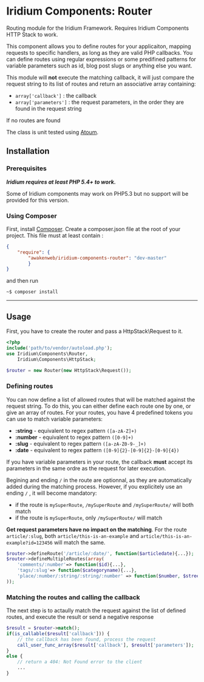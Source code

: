 Iridium Components: Router
=========================

Routing module for the Iridium Framework. Requires Iridium Components HTTP Stack to work.

This component allows you to define routes for your applicaiton, mapping requests to specific handlers, as long as they are valid PHP callbacks.
You can define routes using regular expressions or some predifined patterns for variable parameters such as id, blog post slugs or anything else you want.

This module will **not** execute the matching callback, it will just compare the request string to its list of routes and return an associative array containing:
- `array['callback']` : the callback
- `array['parameters']` : the request parameters, in the order they are found in the request string

If no routes are found

The class is unit tested using [Atoum](https://github.com/atoum/atoum).

Installation
------------
### Prerequisites

***Iridium requires at least PHP 5.4+ to work.***

Some of Iridium components may work on PHP5.3 but no support will be provided for this version.

### Using Composer
First, install [Composer](http://getcomposer.org/ "Composer").
Create a composer.json file at the root of your project. This file must at least contain :
```json
{
    "require": {
        "awakenweb/iridium-components-router": "dev-master"
        }
}
```
and then run
```bash
~$ composer install
```
---
Usage
-----

First, you have to create the router and pass a HttpStack\Request to it.
```php
<?php
include('path/to/vendor/autoload.php');
use Iridium\Components\Router,
    Iridium\Components\HttpStack;
    
$router = new Router(new HttpStack\Request());
```

### Defining routes
You can now define a list of allowed routes that will be matched against the request string.
To do this, you can either define each route one by one, or give an array of routes.
For your routes, you have 4 predefined tokens you can use to match variable parameters:
- **:string** - equivalent to regex pattern `([a-zA-Z]+)`
- **:number** - equivalent to regex pattern `([0-9]+)`
- **:slug** - equivalent to regex pattern `([a-zA-Z0-9-_]+)`
- **:date** - equivalent to regex pattern `([0-9]{2}-[0-9]{2}-[0-9]{4})`
             
If you have variable parameters in your route, the callback **must** accept its parameters in the same ordre as the request for later execution.

 Begining and ending `/` in the route are optionnal, as they are automatically added during the matching process.
 However, if you explicitely use an ending `/` , it will become mandatory:
- if the route is `mySuperRoute`, `/mySuperRoute` and `/mySuperRoute/` will  both match
- if the route is `mySuperRoute`, only `/mySuperRoute/` will match 

**Get request parameters have no impact on the matching**.
For the route `article/:slug`, both `article/this-is-an-example` and `article/this-is-an-example?id=123456` will match the same.

```php
$router->defineRoute('/article/:date/', function($articledate){...});
$router->defineMultipleRoutes(array(
    'comments/:number'=> function($id){...},
    'tags/:slug'=> function($categoryname){...},
    'place/:number/:string/:string/:number' => function($number, $street, $city, $zipcode) {...}
));
```

### Matching the routes and calling the callback
The next step is to actaully match the request against the list of defined routes, and execute the result or send a negative response

```php
$result = $router->match();
if(is_callable($result['callback'])) {
    // the callback has been found, process the request
    call_user_func_array($result['callback'], $result['parameters']);
}
else {
    // return a 404: Not Found error to the client
    ...
}
```
